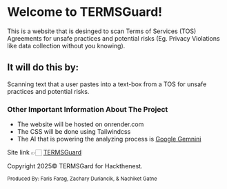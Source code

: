 # **Welcome to TERMSGuard!** #
This is a website that is desinged to scan Terms of Services (TOS) Agreements for unsafe practices and potential risks (Eg. Privacy Violations like data collection without you knowing).

## **It will do this by:** ##
Scanning text that a user pastes into a text-box from a TOS for unsafe practices and potential risks.

### **Other Important Information About The Project** ###
- The website will be hosted on onrender.com
- The CSS will be done using Tailwindcss
- The AI that is powering the analyzing process is [Google Gemnini](https://gemini.google.com/)

Site link 👉🏻 [TERMSGuard](https://termsguard.onrender.com/)

Copyright 2025© TERMSGard for Hackthenest.

<sub>Produced By: Faris Farag, Zachary Duriancik, & Nachiket Gatne<sub>
